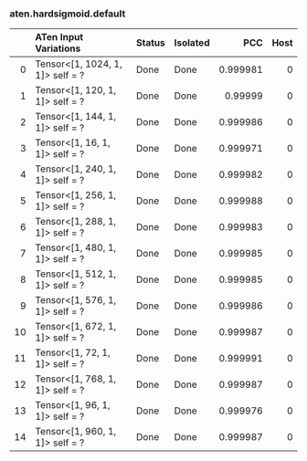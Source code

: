 ### aten.hardsigmoid.default
|    | ATen Input Variations            | Status   | Isolated   |      PCC |   Host |
|---:|:---------------------------------|:---------|:-----------|---------:|-------:|
|  0 | Tensor<[1, 1024, 1, 1]> self = ? | Done     | Done       | 0.999981 |      0 |
|  1 | Tensor<[1, 120, 1, 1]> self = ?  | Done     | Done       | 0.99999  |      0 |
|  2 | Tensor<[1, 144, 1, 1]> self = ?  | Done     | Done       | 0.999986 |      0 |
|  3 | Tensor<[1, 16, 1, 1]> self = ?   | Done     | Done       | 0.999971 |      0 |
|  4 | Tensor<[1, 240, 1, 1]> self = ?  | Done     | Done       | 0.999982 |      0 |
|  5 | Tensor<[1, 256, 1, 1]> self = ?  | Done     | Done       | 0.999988 |      0 |
|  6 | Tensor<[1, 288, 1, 1]> self = ?  | Done     | Done       | 0.999983 |      0 |
|  7 | Tensor<[1, 480, 1, 1]> self = ?  | Done     | Done       | 0.999985 |      0 |
|  8 | Tensor<[1, 512, 1, 1]> self = ?  | Done     | Done       | 0.999985 |      0 |
|  9 | Tensor<[1, 576, 1, 1]> self = ?  | Done     | Done       | 0.999986 |      0 |
| 10 | Tensor<[1, 672, 1, 1]> self = ?  | Done     | Done       | 0.999987 |      0 |
| 11 | Tensor<[1, 72, 1, 1]> self = ?   | Done     | Done       | 0.999991 |      0 |
| 12 | Tensor<[1, 768, 1, 1]> self = ?  | Done     | Done       | 0.999987 |      0 |
| 13 | Tensor<[1, 96, 1, 1]> self = ?   | Done     | Done       | 0.999976 |      0 |
| 14 | Tensor<[1, 960, 1, 1]> self = ?  | Done     | Done       | 0.999987 |      0 |

